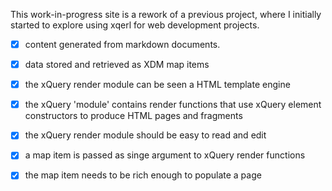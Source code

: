 <!--{
"title" : "somewhere over the rainbow",
"collection" : "home",
"index" : "yep"
}-->

This work-in-progress site is a rework of a previous project, 
where I initially started to explore using xqerl for web development projects.

- [x] content generated from markdown documents.
- [x] data stored and retrieved as XDM map items
- [x] the xQuery render module can be seen a HTML template engine 
- [x] the xQuery 'module' contains render functions that use xQuery element constructors to produce HTML pages and fragments
- [x] the xQuery render module should be easy to read and edit
- [x] a map item is passed as singe argument to xQuery render functions
- [x] the map item needs to be rich enough to populate a page


<!--

Static Site Generators have become increasingly popular over the last few years. 
One of ideas of ‘SSG’ is that the generator logic can reside in the markdown document,
or via a pre established directory layout. When the generator logic resides in the document, 
it can be a front-matter part at the head of the document.

I have chosen to have a single content directory, with the generator logic
driven by either a front-matter part or derived by looking at the markup content.

With 'SSG', data sources are feed into, or pulled into a template engine 
which uses  'templates' to generate the resulting static html pages. 
The data sources can be inferred from markdown content or front-matter or some 
other pre subscribed manner. 
Whatever the case a author with a prior knowledge of data types that
will be feed the template engine, should be able to easily edit a 
template used to generate the resulting html documents 

The data item I use is in the form of a
[XDM](https://www.w3.org/TR/xpath-datamodel-31) [map item](https://www.w3.org/TR/xpath-datamodel-31/#map-items).

The render templates are written as simple xQuery functions where the data 'map' item gets
passed as a parameter to to functions. 

```xquery
declare
function render:home( $map as map(*) ) as element() {
  element html {
    attribute lang {'en'},
    $map =>render:head(),
    element body {
      $map => render:header(),
      $map => render:nav(),
      element main {
        attribute class { 'container' },
        element article  {
          attribute class { 'h-entry' },
          element h1 {
            attribute class { 'p-name' },
            $map?name
            },
            $map?content/node()
          },
         $map => render:aside( )
        },
      $map => render:footer()
      }
    }
};
 ```

-->



